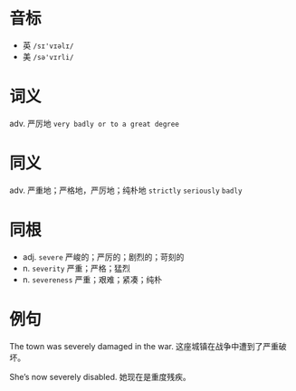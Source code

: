 # 音标

- 英 `/sɪ'vɪəlɪ/`
- 美 `/sə'vɪrli/`

# 词义

adv. 严厉地
`very badly or to a great degree`

# 同义

adv. 严重地；严格地，严厉地；纯朴地
`strictly` `seriously` `badly`

# 同根

- adj. `severe` 严峻的；严厉的；剧烈的；苛刻的
- n. `severity` 严重；严格；猛烈
- n. `severeness` 严重；艰难；紧凑；纯朴

# 例句

The town was severely damaged in the war.
这座城镇在战争中遭到了严重破坏。

She’s now severely disabled.
她现在是重度残疾。


